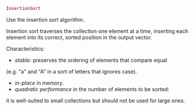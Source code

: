 ```julia
InsertionSort
```

Use the insertion sort algorithm.

Insertion sort traverses the collection one element at a time, inserting each element into its correct, sorted position in the output vector.

Characteristics:

  * *stable*: preserves the ordering of elements that compare equal

(e.g. "a" and "A" in a sort of letters that ignores case).

  * *in-place* in memory.
  * *quadratic performance* in the number of elements to be sorted:

it is well-suited to small collections but should not be used for large ones.
